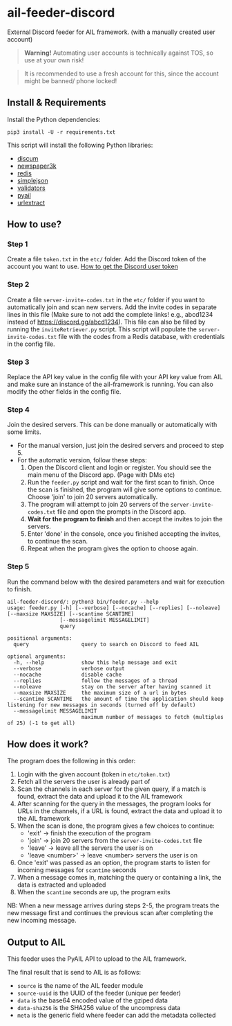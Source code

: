 # ail-feeder-discord

External Discord feeder for AIL framework. (with a manually created user account)

> **Warning!** Automating user accounts is technically against TOS, so use at your own risk!

>It is recommended to use a fresh account for this, since the account might be banned/ phone locked!

## Install & Requirements

Install the Python dependencies:

```
pip3 install -U -r requirements.txt
```

This script will install the following Python libraries:
- [discum](https://github.com/Merubokkusu/Discord-S.C.U.M)
- [newspaper3k](https://github.com/codelucas/newspaper)
- [redis](https://github.com/andymccurdy/redis-py)
- [simplejson](https://github.com/simplejson/simplejson)
- [validators](https://github.com/kvesteri/validators)
- [pyail](https://github.com/ail-project/PyAIL)
- [urlextract](https://github.com/lipoja/URLExtract)

## How to use?

### Step 1

Create a file `token.txt` in the `etc/` folder. Add the Discord token of the account you want to use. 
[How to get the Discord user token](https://github.com/Tyrrrz/DiscordChatExporter/wiki/Obtaining-Token-and-Channel-IDs)

### Step 2

Create a file `server-invite-codes.txt` in the `etc/` folder if you want to automatically join and scan new servers. Add the invite codes in separate lines in this file (Make sure to not add the complete links! e.g., abcd1234 instead of https://discord.gg/abcd1234). This file can also be filled by running the `inviteRetriever.py` script. This script will populate the `server-invite-codes.txt` file with the codes from a Redis database, with credentials in the config file.

### Step 3

Replace the API key value in the config file with your API key value from AIL and make sure an instance of the ail-framework is running. You can also modify the other fields in the config file.

### Step 4

Join the desired servers. This can be done manually or automatically with some limits.
* For the manual version, just join the desired servers and proceed to step 5.
* For the automatic version, follow these steps:
    1. Open the Discord client and login or register. You should see the main menu of the Discord app. (Page with DMs etc)
    2. Run the `feeder.py` script and wait for the first scan to finish. Once the scan is finished, the program will give some options to continue. Choose 'join' to join 20 servers automatically.
    3. The program will attempt to join 20 servers of the `server-invite-codes.txt` file and open the prompts in the Discord app.
    4. **Wait for the program to finish** and then accept the invites to join the servers.
    5. Enter 'done' in the console, once you finished accepting the invites, to continue the scan.
    6. Repeat when the program gives the option to choose again.

### Step 5

Run the command below with the desired parameters and wait for execution to finish.

```
ail-feeder-discord/: python3 bin/feeder.py --help
usage: feeder.py [-h] [--verbose] [--nocache] [--replies] [--noleave] [--maxsize MAXSIZE] [--scantime SCANTIME]
                 [--messagelimit MESSAGELIMIT]
                 query

positional arguments:
  query                 query to search on Discord to feed AIL

optional arguments:
  -h, --help            show this help message and exit
  --verbose             verbose output
  --nocache             disable cache
  --replies             follow the messages of a thread
  --noleave             stay on the server after having scanned it
  --maxsize MAXSIZE     the maximum size of a url in bytes
  --scantime SCANTIME   the amount of time the application should keep listening for new messages in seconds (turned off by default)
  --messagelimit MESSAGELIMIT
                        maximum number of messages to fetch (multiples of 25) (-1 to get all)
```

## How does it work?

The program does the following in this order:

1. Login with the given account (token in `etc/token.txt`)
2. Fetch all the servers the user is already part of
3. Scan the channels in each server for the given query, if a match is found, extract the data and upload it to the AIL framework
4. After scanning for the query in the messages, the program looks for URLs in the channels, if a URL is found, extract the data and upload it to the AIL framework
5. When the scan is done, the program gives a few choices to continue:
    * 'exit' &rarr; finish the execution of the program
    * 'join' &rarr; join 20 servers from the `server-invite-codes.txt` file
    * 'leave' &rarr; leave all the servers the user is on
    * 'leave &#60;number&#62;' &rarr; leave &#60;number&#62; servers the user is on
6. Once 'exit' was passed as an option, the program starts to listen for incoming messages for `scantime` seconds
7. When a message comes in, matching the query or containing a link, the data is extracted and uploaded
8. When the `scantime` seconds are up, the program exits

NB: When a new message arrives during steps 2-5, the program treats the new message first and continues the previous scan after completing the new incoming message.

## Output to AIL

This feeder uses the PyAIL API to upload to the AIL framework.

The final result that is send to AIL is as follows:
- `source` is the name of the AIL feeder module
- `source-uuid` is the UUID of the feeder (unique per feeder)
- `data` is the base64 encoded value of the gziped data
- `data-sha256` is the SHA256 value of the uncompress data
- `meta` is the generic field where feeder can add the metadata collected